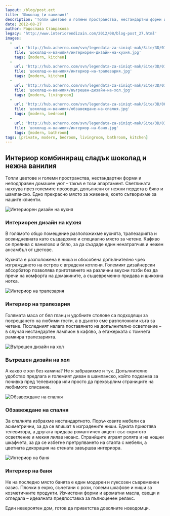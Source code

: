 ```yaml
---
layout: /blog/post.ect
title: 'Шоколад (и ванилия)'
description: 'Топли цветове и големи пространства, нестандартни форми и неподправен домашен уют – такъв е този апартамент. Светлината нахлува през големите прозорци, допълнени от нежни пердета в бяло и шампанско. Едно прекрасно място за живеене, което сътворихме за нашите клиенти.'
date: 2012-08-27
author: Радослава Ставракова
legacy: 'http://www.interiorendizain.com/2012/08/blog-post_27.html'
images:
  -
    url: 'http://hub.acherno.com/svn/legendata-za-siniqt-mak/Site/3D/01.4-h_f.jpg'
    file: 'шоколад-и-ванилия/интериорен-дизайн-на-кухня.jpg'
    tags: [modern, kitchen]
  -
    url: 'http://hub.acherno.com/svn/legendata-za-siniqt-mak/Site/3D/01.2-h_f.jpg'
    file: 'шоколад-и-ванилия/интериор-на-трапезария.jpg'
    tags: [modern, kitchen]
  -
    url: 'http://hub.acherno.com/svn/legendata-za-siniqt-mak/Site/3D/01.1-h_f.jpg'
    file: 'шоколад-и-ванилия/вътрешен-дизайн-на-хол.jpg'
    tags: [modern, livingroom]
  -
    url: 'http://hub.acherno.com/svn/legendata-za-siniqt-mak/Site/3D/06.1-s_f.jpg'
    file: 'шоколад-и-ванилия/обзавеждане-на-спалня.jpg'
    tags: [modern, bedroom]
  -
    url: 'http://hub.acherno.com/svn/legendata-za-siniqt-mak/Site/3D/03.4-b2_f.jpg'
    file: 'шоколад-и-ванилия/интериор-на-баня.jpg'
    tags: [modern, bathroom]
tags: [private, modern, bedroom, livingroom, bathroom, kitchen]
---
```

## Интериор комбиниращ **сладък шоколад и нежна ванилия**
Топли цветове и големи пространства, нестандартни форми и неподправен домашен уют – такъв е този апартамент. Светлината нахлува през големите прозорци, допълнени от нежни пердета в бяло и шампанско. Едно прекрасно място за живеене, което сътворихме за нашите клиенти.

![Интериорен дизайн на кухня](шоколад-и-ванилия/интериорен-дизайн-на-кухня.jpg)
### Интериорен дизайн на **кухня**

В голямото общо помещение разположихме кухнята, трапезарията и всекидневната като създадохме и специално място за четене. Кафяво се прелива с ванилово и бяло, за да създаде един ненатрапчив и нежен ансамбъл от цветове.

Кухнята е разположена в ниша и обособена допълнително чрез изграждането на остров с вградени котлони. Големият дизайнерски абсорбатор позволява приготвянето на различни вкусни гозби без да пречи на комфорта на домакините, а същевременно придава и шикозна нотка.

![Интериор на трапезария](шоколад-и-ванилия/интериор-на-трапезария.jpg)
### Интериор на **трапезария**

Голямата маса от бял гланц и удобните столове са подходящи за посрещането на любими гости, а в дъното сме разположили къта за четене. Последният налага поставянето на допълнително осветление – в случая нестандартен лампион в кафяво, а етажерката с томчета рамкира трапезарията.

![Вътрешен дизайн на хол](шоколад-и-ванилия/вътрешен-дизайн-на-хол.jpg)
### Вътрешен дизайн на **хол**

А какво е хол без камина? Не я забравихме и тук. Допълнително удобство предлага и големият диван в шампанско, който подканва за почивка пред телевизора или просто да прехвърлим страниците на любимото списание.

![Обзавеждане на спалня](шоколад-и-ванилия/обзавеждане-на-спалня.jpg)
### Обзавеждане на **спалня**

За спалнята избрахме нестандартното. Поръчковите мебели са асиметрични, за да се впишат в изградените ниши. Едната приютява телевизора, а другата придава романтичен акцент със скритото осветление и мекия лилав нюанс. Странѝците играят ролята и на нощни шкафчета, за да се избегне претрупването на стаята с мебели, а цветната декорация на стената завършва интериора.

![Интериор на баня](шоколад-и-ванилия/интериор-на-баня.jpg)
### Интериор на **баня**

Не на последно място банята е един модерен и луксозен съвременен оазис. Плочки в екрю, съчетани с рози, големи шкафове и ниши за козметичните продукти. Изчистени форми и ароматни масла, свещи и огледала – идеалната предпоставка за пълноценен релакс.

Един невероятен дом, готов да приветства доволните новодомци.